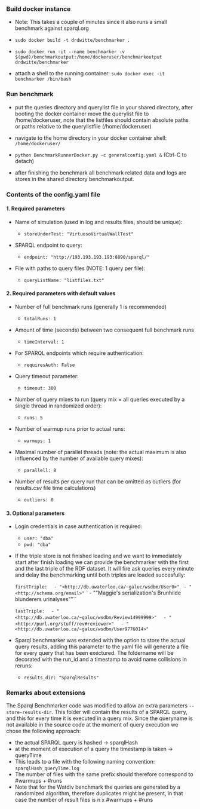 ### Build docker instance

* Note: This takes a couple of minutes since it also runs a small benchmark against sparql.org

* `sudo docker build -t drdwitte/benchmarker .`
* `sudo docker run -it --name benchmarker -v $(pwd)/benchmarkoutput:/home/dockeruser/benchmarkoutput drdwitte/benchmarker`

* attach a shell to the running container: `sudo docker exec -it benchmarker /bin/bash`

### Run benchmark

* put the queries directory and querylist file in your shared directory, after booting the docker container move the querylist file to /home/dockeruser, note that the listfiles
should contain absolute paths or paths relative to the querylistfile (/home/dockeruser)

* navigate to the home directory in your docker container shell: `/home/dockeruser/`

* `python BenchmarkRunnerDocker.py -c generalconfig.yaml &` (Ctrl-C to detach)

* after finishing the benchmark all benchmark related data and logs are stores in the shared directory benchmarkoutput. 

### Contents of the config.yaml file

#### 1. Required parameters

* Name of simulation (used in log and results files, should be unique):
	- `storeUnderTest: "VirtuosoVirtualWallTest"`
* SPARQL endpoint to query:
	- `endpoint: "http://193.193.193.193:8890/sparql/"`

* File with paths to query files (NOTE: 1 query per file):
	- `queryListName: "listfiles.txt"`
  
#### 2. Required parameters with default values

* Number of full benchmark runs (generally 1 is recommended)
	- `totalRuns: 1`
* Amount of time (seconds) between two consequent full benchmark runs
	- `timeInterval: 1`
* For SPARQL endpoints which require authentication:
	- `requiresAuth: False`
* Query timeout parameter:
	- `timeout: 300`

* Number of query mixes to run (query mix =  all queries executed by a single thread in randomized order):
	- `runs: 5`

* Number of warmup runs prior to actual runs:
	- `warmups: 1`

* Maximal number of parallel threads (note: the actual maximum is also influenced by the number of available query mixes):
	- `parallell: 8`

* Number of results per query run that can be omitted as outliers (for results.csv file time calculations)
	- `outliers: 0`

#### 3. Optional parameters
	
* Login credentials in case authentication is required: 
	- `user: "dba"`
	- `pwd: "dba"`	

* If the triple store is not finished loading and we want to immediately start after finish loading we can provide the benchmarker with the first and the last triple of the RDF dataset. It will fire
ask queries every minute and delay the benchmarking until both triples are loaded succesfully:

	`firstTriple:`
	`  - "<http://db.uwaterloo.ca/~galuc/wsdbm/User0>"`
	` - "<http://schema.org/email>"`
	`  - "\"Maggie's serialization's Brunhilde blunderers urinalyses\""``

	`lastTriple:`
	`  - "<http://db.uwaterloo.ca/~galuc/wsdbm/Review14999999>"`
	`  - "<http://purl.org/stuff/rev#reviewer>"`
	`  - "<http://db.uwaterloo.ca/~galuc/wsdbm/User9776014>"`  

* Sparql benchmarker was extended with the option to store the actual query results, adding this parameter to the yaml file will generate a file for every query that has been exectured. The foldername will be decorated with the run_id and a timestamp to avoid name collisions in reruns:
	- `results_dir: "SparqlResults"`

### Remarks about extensions

The Sparql Benchmarker code was modified to allow an extra parameters `--store-results-dir`. This folder will contain the results of a SPARQL query, and this for every time it is executed in a query mix. Since the queryname is not available in the source code at the moment of query execution we chose the following approach:

- the actual SPARQL query is hashed -> sparqlHash
- at the moment of execution of a query the timestamp is taken -> queryTime
- This leads to a file with the following naming convention: `sparqlHash_queryTime.log`
- The number of files with the same prefix should therefore correspond to #warmups + #runs
- Note that for the Watdiv benchmark the queries are generated by a randomized algorithm, therefore duplicates might be present, in that case the number of result files is n x #warmups + #runs
